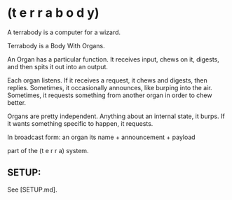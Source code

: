 
# (t e r r a b o d y)

A terrabody is a computer for a wizard. 

Terrabody is a Body With Organs. 

An Organ has a particular function. It receives input, chews on it, digests, and then spits it out into an output. 

Each organ listens. 
If it receives a request, it chews and digests, then replies. 
Sometimes, it occasionally announces, like burping into the air. 
Sometimes, it requests something from another organ in order to chew better. 

Organs are pretty independent. Anything about an internal state, it burps. If it wants something specific to happen, it requests. 

In broadcast form: an organ its name + announcement + payload


part of the (t e r r a) system.

## SETUP:

See [SETUP.md].
